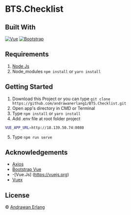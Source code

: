 # BTS.Checklist


## Built With

[![Vue](https://img.shields.io/badge/Vue-v2.6.12-green)](https://github.com/vuejs/vue)
[![Bootstrap](https://img.shields.io/badge/Bootstrap-v4.5.2-blue)](https://github.com/bootstrap-vue/bootstrap-vue)

## Requirements

1. <a href="https://nodejs.org/en/download/">Node Js</a>
2. Node_modules `npm install` or `yarn install`

## Getting Started

1. Download this Project or you can type `git clone https://github.com/andrawanerlang1/BTS.Checklist.git`
2. Open app's directory in CMD or Terminal
3. Type `npm install` or `yarn install`
4. Add .env file at root folder project

```sh
VUE_APP_URL=http://18.139.50.74:8080
```

5. Type `npm run serve`

## Acknowledgements

- [Axios](https://www.npmjs.com/package/axios)
- [Bootstrap Vue](https://bootstrap-vue.org)
- -[Vue.Js] (https://vuejs.org)
- [Vuex](https://vuex.vuejs.org)


## License

© [Andrawan Erlang](https://github.com/andrawanerlang1/)
